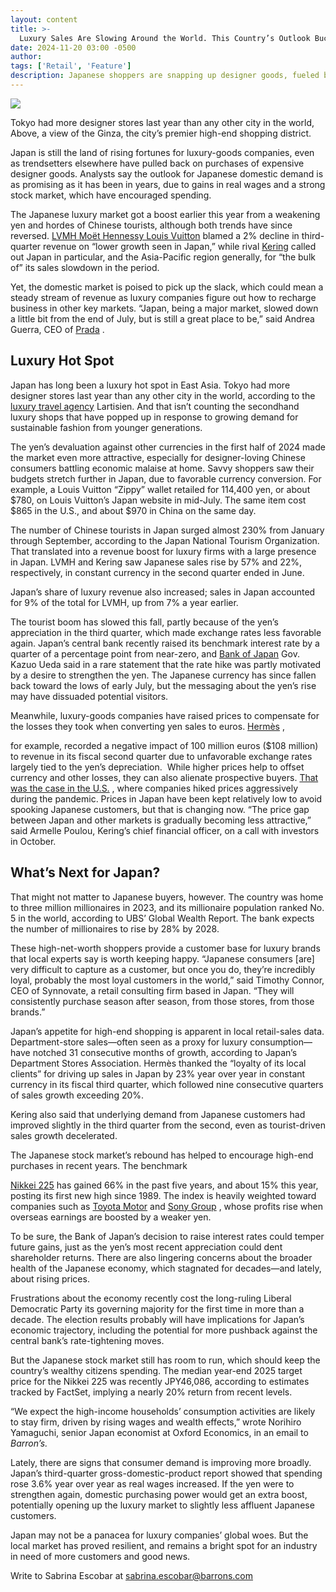 ```yaml
---
layout: content
title: >-
  Luxury Sales Are Slowing Around the World. This Country’s Outlook Bucks the Trend.
date: 2024-11-20 03:00 -0500
author: 
tags: ['Retail', 'Feature']
description: Japanese shoppers are snapping up designer goods, fueled by rising wages and a strong stock market. What that means for LVMH, Hermès, and others.
---
```





 


 








![](https://images.barrons.com/im-20217339?width=548&height=365)


Tokyo had more designer stores last year than any other city in the world, Above, a view of the Ginza, the city’s premier high-end shopping district.






Japan is still the land of rising fortunes for luxury-goods companies, even as trendsetters elsewhere have pulled back on purchases of expensive designer goods. Analysts say the outlook for Japanese domestic demand is as promising as it has been in years, due to gains in real wages and a strong stock market, which have encouraged spending.


The Japanese luxury market got a boost earlier this year from a weakening yen and hordes of Chinese tourists, although both trends have since reversed.
[LVMH Moët Hennessy Louis Vuitton](https://www.barrons.com/market-data/stocks/lvmuy?mod=article_chiclet)
blamed a 2% decline in third-quarter revenue on “lower growth seen in Japan,” while rival
[Kering](https://www.barrons.com/market-data/stocks/ppruy?mod=article_chiclet)
called out Japan in particular, and the Asia-Pacific region generally, for “the bulk of” its sales slowdown in the period.


 Yet, the domestic market is poised to pick up the slack, which could mean a steady stream of revenue as luxury companies figure out how to recharge business in other key markets. “Japan, being a major market, slowed down a little bit from the end of July, but is still a great place to be,” said Andrea Guerra, CEO of
[Prada](https://www.barrons.com/market-data/stocks/prdsy?mod=article_chiclet)
.



Luxury Hot Spot
---------------

 Japan has long been a luxury hot spot in East Asia. Tokyo had more designer stores last year than any other city in the world, according to the
 [luxury travel agency](https://www.lartisien.com/blog/the-10-best-cities-in-the-world-for-luxury-shopping/?mod=article_inline) 
Lartisien. And that isn’t counting the secondhand luxury shops that have popped up in response to growing demand for sustainable fashion from younger generations.


The yen’s devaluation against other currencies in the first half of 2024 made the market even more attractive, especially for designer-loving Chinese consumers battling economic malaise at home. Savvy shoppers saw their budgets stretch further in Japan, due to favorable currency conversion. For example, a Louis Vuitton “Zippy” wallet retailed for 114,400 yen, or about \$780, on Louis Vuitton’s Japan website in mid-July. The same item cost \$865 in the U.S., and about \$970 in China on the same day. 


The number of Chinese tourists in Japan surged almost 230% from January through September, according to the Japan National Tourism Organization. That translated into a revenue boost for luxury firms with a large presence in Japan. LVMH and Kering saw Japanese sales rise by 57% and 22%, respectively, in constant currency in the second quarter ended in June.






Japan’s share of luxury revenue also increased; sales in Japan accounted for 9% of the total for LVMH, up from 7% a year earlier.


The tourist boom has slowed this fall, partly because of the yen’s appreciation in the third quarter, which made exchange rates less favorable again. Japan’s central bank recently raised its benchmark interest rate by a quarter of a percentage point from near-zero, and
[Bank of Japan](https://www.barrons.com/market-data/stocks/8301?countrycode=jp&mod=article_chiclet)
Gov. Kazuo Ueda said in a rare statement that the rate hike was partly motivated by a desire to strengthen the yen. The Japanese currency has since fallen back toward the lows of early July, but the messaging about the yen’s rise may have dissuaded potential visitors.





Meanwhile, luxury-goods companies have raised prices to compensate for the losses they took when converting yen sales to euros.
[Hermès](https://www.barrons.com/market-data/stocks/rms?countrycode=fr&mod=article_chiclet)
,




 for example, recorded a negative impact of 100 million euros (\$108 million) to revenue in its fiscal second quarter due to unfavorable exchange rates largely tied to the yen’s depreciation. 
While higher prices help to offset currency and other losses, they can also alienate prospective buyers.
[That was the case in the U.S.](https://www.barrons.com/articles/luxury-stocks-937e2d8c?mod=article_inline)
, where companies hiked prices aggressively during the pandemic. Prices in Japan have been kept relatively low to avoid spooking Japanese customers, but that is changing now. “The price gap between Japan and other markets is gradually becoming less attractive,” said Armelle Poulou, Kering’s chief financial officer, on a call with investors in October.


What’s Next for Japan?
----------------------

 That might not matter to Japanese buyers, however. The country was home to three million millionaires in 2023, and its millionaire population ranked No. 5 in the world, according to UBS’ Global Wealth Report. The bank expects the number of millionaires to rise by 28% by 2028. 


These high-net-worth shoppers provide a customer base for luxury brands that local experts say is worth keeping happy. “Japanese consumers [are] very difficult to capture as a customer, but once you do, they’re incredibly loyal, probably the most loyal customers in the world,” said Timothy Connor, CEO of Synnovate, a retail consulting firm based in Japan. “They will consistently purchase season after season, from those stores, from those brands.”


Japan’s appetite for high-end shopping is apparent in local retail-sales data. Department-store sales—often seen as a proxy for luxury consumption—have notched 31 consecutive months of growth, according to Japan’s Department Stores Association. Hermès thanked the “loyalty of its local clients” for driving up sales in Japan by 23% year over year in constant currency in its fiscal third quarter, which followed nine consecutive quarters of sales growth exceeding 20%. 


Kering also said that underlying demand from Japanese customers had improved slightly in the third quarter from the second, even as tourist-driven sales growth decelerated.


The Japanese stock market’s rebound has helped to encourage high-end purchases in recent years. The benchmark

[Nikkei 225](https://www.barrons.com/market-data/indexes/nik?countrycode=jp&mod=article_chiclet)
has gained 66% in the past five years, and about 15% this year, posting its first new high since 1989. The index is heavily weighted toward companies such as
[Toyota Motor](https://www.barrons.com/market-data/stocks/tm?mod=article_chiclet)
and
[Sony Group](https://www.barrons.com/market-data/stocks/sony?mod=article_chiclet)
,
whose profits rise when overseas earnings are boosted by a weaker yen.






To be sure, the Bank of Japan’s decision to raise interest rates could temper future gains, just as the yen’s most recent appreciation could dent shareholder returns. There are also lingering concerns about the broader health of the Japanese economy, which stagnated for decades—and lately, about rising prices.


Frustrations about the economy recently cost the long-ruling Liberal Democratic Party its governing majority for the first time in more than a decade. The election results probably will have implications for Japan’s economic trajectory, including the potential for more pushback against the central bank’s rate-tightening moves.


But the Japanese stock market still has room to run, which should keep the country’s wealthy citizens spending. The median year-end 2025 target price for the Nikkei 225 was recently JPY46,086, according to estimates tracked by FactSet, implying a nearly 20% return from recent levels.


“We expect the high-income households’ consumption activities are likely to stay firm, driven by rising wages and wealth effects,” wrote Norihiro Yamaguchi, senior Japan economist at Oxford Economics, in an email to
*Barron’s.*


Lately, there are signs that consumer demand is improving more broadly. Japan’s third-quarter gross-domestic-product report showed that spending rose 3.6% year over year as real wages increased. If the yen were to strengthen again, domestic purchasing power would get an extra boost, potentially opening up the luxury market to slightly less affluent Japanese customers.


Japan may not be a panacea for luxury companies’ global woes. But the local market has proved resilient, and remains a bright spot for an industry in need of more customers and good news.


Write to Sabrina Escobar at
[sabrina.escobar@barrons.com](mailto:sabrina.escobar@barrons.com)









